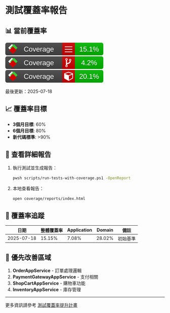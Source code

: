 # 測試覆蓋率報告

## 📊 當前覆蓋率
![Line Coverage](./reports/badge_linecoverage.svg)
![Branch Coverage](./reports/badge_branchcoverage.svg)
![Method Coverage](./reports/badge_methodcoverage.svg)

最後更新：2025-07-18

## 📈 覆蓋率目標
- **3個月目標**: 60%
- **6個月目標**: 80%
- **新代碼標準**: >90%

## 🔗 查看詳細報告
1. 執行測試並生成報告：
   ```bash
   pwsh scripts/run-tests-with-coverage.ps1 -OpenReport
   ```

2. 本地查看報告：
   ```bash
   open coverage/reports/index.html
   ```

## 📝 覆蓋率追蹤

| 日期 | 整體覆蓋率 | Application | Domain | 備註 |
|------|-----------|-------------|---------|------|
| 2025-07-18 | 15.15% | 7.08% | 28.02% | 初始基準 |

## 🎯 優先改善區域
1. **OrderAppService** - 訂單處理邏輯
2. **PaymentGatewayAppService** - 支付相關
3. **ShopCartAppService** - 購物車功能
4. **InventoryAppService** - 庫存管理

---
更多資訊請參考 [測試覆蓋率提升計畫](../docs/test-coverage-improvement-plan.md)